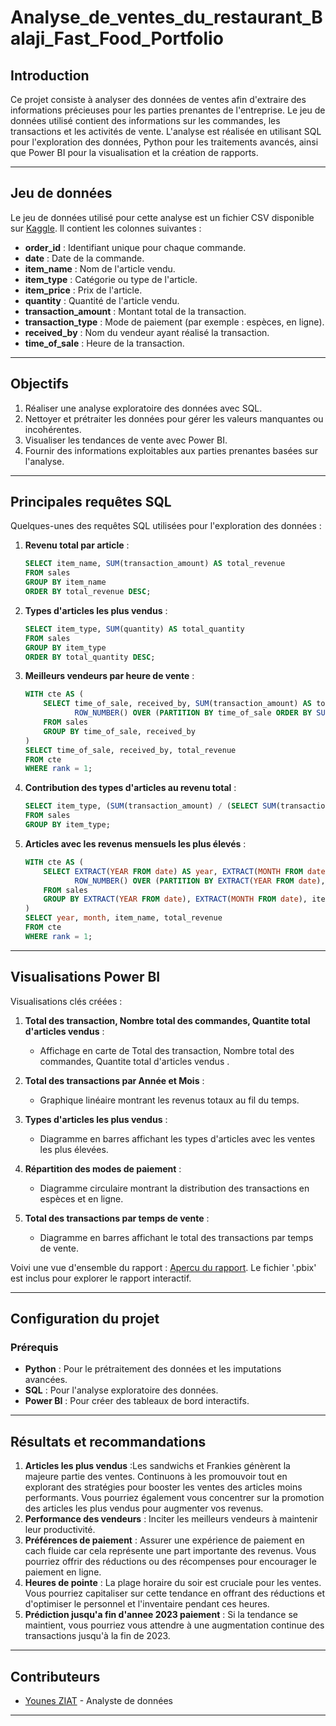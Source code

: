 # Analyse_de_ventes_du_restaurant_Balaji_Fast_Food_Portfolio

## Introduction
Ce projet consiste à analyser des données de ventes afin d'extraire des informations précieuses pour les parties prenantes de l'entreprise. Le jeu de données utilisé contient des informations sur les commandes, les transactions et les activités de vente. L'analyse est réalisée en utilisant SQL pour l'exploration des données, Python pour les traitements avancés, ainsi que Power BI pour la visualisation et la création de rapports.

---

## Jeu de données
Le jeu de données utilisé pour cette analyse est un fichier CSV disponible sur [Kaggle](https://www.kaggle.com/datasets/ahmedhalimo/balaji-fast-food-sales). 
Il contient les colonnes suivantes :

- **order_id** : Identifiant unique pour chaque commande.
- **date** : Date de la commande.
- **item_name** : Nom de l'article vendu.
- **item_type** : Catégorie ou type de l'article.
- **item_price** : Prix de l'article.
- **quantity** : Quantité de l'article vendu.
- **transaction_amount** : Montant total de la transaction.
- **transaction_type** : Mode de paiement (par exemple : espèces, en ligne).
- **received_by** : Nom du vendeur ayant réalisé la transaction.
- **time_of_sale** : Heure de la transaction.

---

## Objectifs
1. Réaliser une analyse exploratoire des données avec SQL.
2. Nettoyer et prétraiter les données pour gérer les valeurs manquantes ou incohérentes.
3. Visualiser les tendances de vente avec Power BI.
4. Fournir des informations exploitables aux parties prenantes basées sur l'analyse.

---

## Principales requêtes SQL
Quelques-unes des requêtes SQL utilisées pour l'exploration des données :

1. **Revenu total par article** :
   ```sql
   SELECT item_name, SUM(transaction_amount) AS total_revenue
   FROM sales
   GROUP BY item_name
   ORDER BY total_revenue DESC;
   ```

2. **Types d'articles les plus vendus** :
   ```sql
   SELECT item_type, SUM(quantity) AS total_quantity
   FROM sales
   GROUP BY item_type
   ORDER BY total_quantity DESC;
   ```

3. **Meilleurs vendeurs par heure de vente** :
   ```sql
   WITH cte AS (
       SELECT time_of_sale, received_by, SUM(transaction_amount) AS total_revenue,
              ROW_NUMBER() OVER (PARTITION BY time_of_sale ORDER BY SUM(transaction_amount) DESC) AS rank
       FROM sales
       GROUP BY time_of_sale, received_by
   )
   SELECT time_of_sale, received_by, total_revenue
   FROM cte
   WHERE rank = 1;
   ```

4. **Contribution des types d'articles au revenu total** :
   ```sql
   SELECT item_type, (SUM(transaction_amount) / (SELECT SUM(transaction_amount) FROM sales) * 100) AS contribution_percentage
   FROM sales
   GROUP BY item_type;
   ```

5. **Articles avec les revenus mensuels les plus élevés** :
   ```sql
   WITH cte AS (
       SELECT EXTRACT(YEAR FROM date) AS year, EXTRACT(MONTH FROM date) AS month, item_name, SUM(transaction_amount) AS total_revenue,
              ROW_NUMBER() OVER (PARTITION BY EXTRACT(YEAR FROM date), EXTRACT(MONTH FROM date) ORDER BY SUM(transaction_amount) DESC) AS rank
       FROM sales
       GROUP BY EXTRACT(YEAR FROM date), EXTRACT(MONTH FROM date), item_name
   )
   SELECT year, month, item_name, total_revenue
   FROM cte
   WHERE rank = 1;
   ```

---

## Visualisations Power BI
Visualisations clés créées :

1. **Total des transaction, Nombre total des commandes, Quantite total d'articles vendus** :
   - Affichage en carte de Total des transaction, Nombre total des commandes, Quantite total d'articles vendus .

2. **Total des transactions par Année et Mois** :
   - Graphique linéaire montrant les revenus totaux au fil du temps.

3. **Types d'articles les plus vendus** :
   - Diagramme en barres affichant les types d'articles avec les ventes les plus élevées.

4. **Répartition des modes de paiement** :
   - Diagramme circulaire montrant la distribution des transactions en espèces et en ligne.

5. **Total des transactions par temps de vente** :
   - Diagramme en barres affichant le total des transactions par temps de vente.


Voivi une vue d'ensemble du rapport : [Apercu du rapport](/Balaji_analyse_de_ventes(Capture_de_rapport).png).
Le fichier '.pbix' est inclus pour explorer le rapport interactif.

---

## Configuration du projet

### Prérequis
- **Python** : Pour le prétraitement des données et les imputations avancées.
- **SQL** : Pour l'analyse exploratoire des données.
- **Power BI** : Pour créer des tableaux de bord interactifs.

  
---

## Résultats et recommandations
1. **Articles les plus vendus** :Les sandwichs et Frankies génèrent la majeure partie des ventes. Continuons à les promouvoir tout en explorant des stratégies pour booster les ventes des articles moins performants. Vous pourriez également vous concentrer sur la promotion des articles les plus vendus pour augmenter vos revenus.
2. **Performance des vendeurs** : Inciter les meilleurs vendeurs à maintenir leur productivité.
3. **Préférences de paiement** : Assurer une expérience de paiement en cach fluide car cela représente une part importante des revenus. Vous pourriez offrir des réductions ou des récompenses pour encourager le paiement en ligne.
4. **Heures de pointe** : La plage horaire du soir est cruciale pour les ventes. Vous pourriez capitaliser sur cette tendance en offrant des réductions et d'optimiser le personnel et l'inventaire pendant ces heures.
5. **Prédiction jusqu'a fin d'annee 2023 paiement**   : Si la tendance se maintient, vous pourriez vous attendre à une augmentation continue des transactions jusqu'à la fin de 2023.

---

## Contributeurs
- [Younes ZIAT](https://github.com/younes9888) - Analyste de données

---
